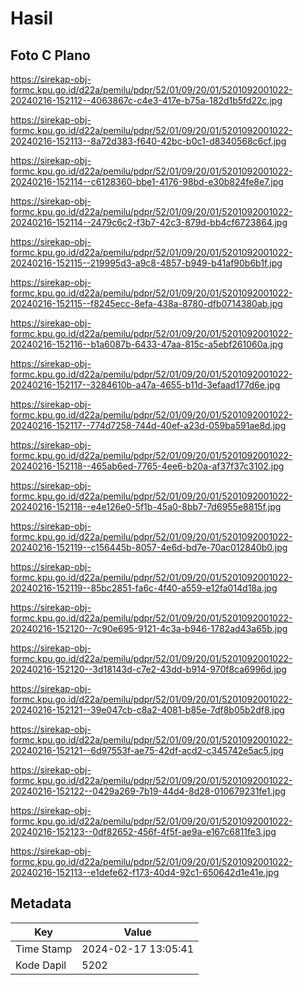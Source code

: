 # Hasil

## Foto C Plano

https://sirekap-obj-formc.kpu.go.id/d22a/pemilu/pdpr/52/01/09/20/01/5201092001022-20240216-152112--4063867c-c4e3-417e-b75a-182d1b5fd22c.jpg

https://sirekap-obj-formc.kpu.go.id/d22a/pemilu/pdpr/52/01/09/20/01/5201092001022-20240216-152113--8a72d383-f640-42bc-b0c1-d8340568c6cf.jpg

https://sirekap-obj-formc.kpu.go.id/d22a/pemilu/pdpr/52/01/09/20/01/5201092001022-20240216-152114--c6128360-bbe1-4176-98bd-e30b824fe8e7.jpg

https://sirekap-obj-formc.kpu.go.id/d22a/pemilu/pdpr/52/01/09/20/01/5201092001022-20240216-152114--2479c6c2-f3b7-42c3-879d-bb4cf6723864.jpg

https://sirekap-obj-formc.kpu.go.id/d22a/pemilu/pdpr/52/01/09/20/01/5201092001022-20240216-152115--219995d3-a9c8-4857-b949-b41af90b6b1f.jpg

https://sirekap-obj-formc.kpu.go.id/d22a/pemilu/pdpr/52/01/09/20/01/5201092001022-20240216-152115--f8245ecc-8efa-438a-8780-dfb0714380ab.jpg

https://sirekap-obj-formc.kpu.go.id/d22a/pemilu/pdpr/52/01/09/20/01/5201092001022-20240216-152116--b1a6087b-6433-47aa-815c-a5ebf261060a.jpg

https://sirekap-obj-formc.kpu.go.id/d22a/pemilu/pdpr/52/01/09/20/01/5201092001022-20240216-152117--3284610b-a47a-4655-b11d-3efaad177d6e.jpg

https://sirekap-obj-formc.kpu.go.id/d22a/pemilu/pdpr/52/01/09/20/01/5201092001022-20240216-152117--774d7258-744d-40ef-a23d-059ba591ae8d.jpg

https://sirekap-obj-formc.kpu.go.id/d22a/pemilu/pdpr/52/01/09/20/01/5201092001022-20240216-152118--465ab6ed-7765-4ee6-b20a-af37f37c3102.jpg

https://sirekap-obj-formc.kpu.go.id/d22a/pemilu/pdpr/52/01/09/20/01/5201092001022-20240216-152118--e4e126e0-5f1b-45a0-8bb7-7d6955e8815f.jpg

https://sirekap-obj-formc.kpu.go.id/d22a/pemilu/pdpr/52/01/09/20/01/5201092001022-20240216-152119--c156445b-8057-4e6d-bd7e-70ac012840b0.jpg

https://sirekap-obj-formc.kpu.go.id/d22a/pemilu/pdpr/52/01/09/20/01/5201092001022-20240216-152119--85bc2851-fa6c-4f40-a559-e12fa014d18a.jpg

https://sirekap-obj-formc.kpu.go.id/d22a/pemilu/pdpr/52/01/09/20/01/5201092001022-20240216-152120--7c90e695-9121-4c3a-b946-1782ad43a65b.jpg

https://sirekap-obj-formc.kpu.go.id/d22a/pemilu/pdpr/52/01/09/20/01/5201092001022-20240216-152120--3d18143d-c7e2-43dd-b914-970f8ca6996d.jpg

https://sirekap-obj-formc.kpu.go.id/d22a/pemilu/pdpr/52/01/09/20/01/5201092001022-20240216-152121--39e047cb-c8a2-4081-b85e-7df8b05b2df8.jpg

https://sirekap-obj-formc.kpu.go.id/d22a/pemilu/pdpr/52/01/09/20/01/5201092001022-20240216-152121--6d97553f-ae75-42df-acd2-c345742e5ac5.jpg

https://sirekap-obj-formc.kpu.go.id/d22a/pemilu/pdpr/52/01/09/20/01/5201092001022-20240216-152122--0429a269-7b19-44d4-8d28-010679231fe1.jpg

https://sirekap-obj-formc.kpu.go.id/d22a/pemilu/pdpr/52/01/09/20/01/5201092001022-20240216-152123--0df82652-456f-4f5f-ae9a-e167c6811fe3.jpg

https://sirekap-obj-formc.kpu.go.id/d22a/pemilu/pdpr/52/01/09/20/01/5201092001022-20240216-152113--e1defe62-f173-40d4-92c1-650642d1e41e.jpg


## Metadata

| Key        | Value               |
| ---------- | ------------------- |
| Time Stamp | 2024-02-17 13:05:41 |
| Kode Dapil | 5202                |



